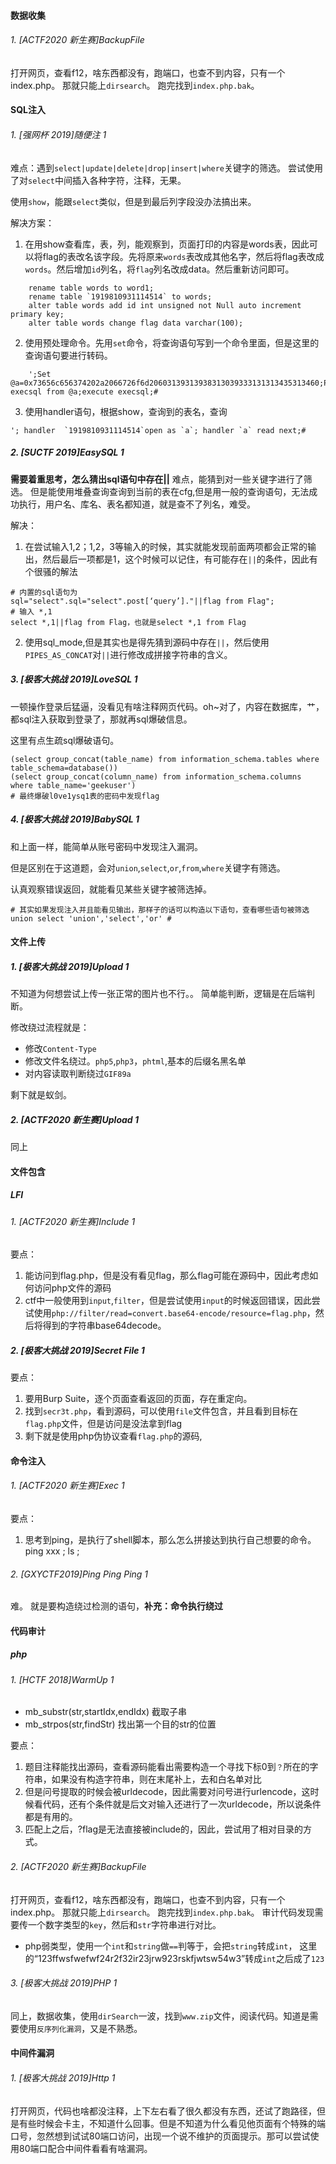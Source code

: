 #### 数据收集

###### 1. [ACTF2020 新生赛]BackupFile

打开网页，查看f12，啥东西都没有，跑端口，也查不到内容，只有一个index.php。
那就只能上`dirsearch`。
跑完找到`index.php.bak`。

#### SQL注入

###### 1. [强网杯 2019]随便注 1

难点：遇到`select|update|delete|drop|insert|where`关键字的筛选。
尝试使用了对`select`中间插入各种字符，注释，无果。

使用`show`，能跟`select`类似，但是到最后列字段没办法搞出来。

解决方案：
1. 在用show查看库，表，列，能观察到，页面打印的内容是words表，因此可以将flag的表改名该字段。先将原来`words`表改成其他名字，然后将flag表改成`words`。然后增加`id`列名，将`flag`列名改成data。然后重新访问即可。
```
    rename table words to word1;
    rename table `1919810931114514` to words;
    alter table words add id int unsigned not Null auto increment primary key;
    alter table words change flag data varchar(100);
```
2. 使用预处理命令。先用`set`命令，将查询语句写到一个命令里面，但是这里的查询语句要进行转码。
```
    ';Set @a=0x73656c656374202a2066726f6d20603139313938313039333131313435313460;Prepare execsql from @a;execute execsql;#
```
3. 使用handler语句，根据show，查询到的表名，查询
```
'; handler  `1919810931114514`open as `a`; handler `a` read next;#
```


##### 2. [SUCTF 2019]EasySQL 1
**需要着重思考，怎么猜出sql语句中存在||**
难点，能猜到对一些关键字进行了筛选。
但是能使用堆叠查询查询到当前的表在cfg,但是用一般的查询语句，无法成功执行，用户名、库名、表名都知道，就是查不了列名，难受。

解决：
1. 在尝试输入1,2；1,2，3等输入的时候，其实就能发现前面两项都会正常的输出，然后最后一项都是1，这个时候可以记住，有可能存在`||`的条件，因此有个很骚的解法
```
# 内置的sql语句为
sql="select".sql="select".post[‘query’]."||flag from Flag";
# 输入 *,1
select *,1||flag from Flag，也就是select *,1 from Flag
```

2. 使用sql_mode,但是其实也是得先猜到源码中存在`||`，然后使用`PIPES_AS_CONCAT`对`||`进行修改成拼接字符串的含义。


##### 3. [极客大挑战 2019]LoveSQL 1

一顿操作登录后猛逼，没看见有啥注释网页代码。oh~对了，内容在数据库，艹，都sql注入获取到登录了，那就再sql爆破信息。

这里有点生疏sql爆破语句。

```
(select group_concat(table_name) from information_schema.tables where table_schema=database())
(select group_concat(column_name) from information_schema.columns where table_name='geekuser')
# 最终爆破l0ve1ysq1表的密码中发现flag
```


##### 4. [极客大挑战 2019]BabySQL 1

和上面一样，能简单从账号密码中发现注入漏洞。

但是区别在于这道题，会对`union`,`select`,`or`,`from`,`where`关键字有筛选。

认真观察错误返回，就能看见某些关键字被筛选掉。

```
# 其实如果发现注入并且能看见输出，那样子的话可以构造以下语句，查看哪些语句被筛选
union select 'union','select','or' #
```


#### 文件上传

##### 1. [极客大挑战 2019]Upload 1

不知道为何想尝试上传一张正常的图片也不行。。
简单能判断，逻辑是在后端判断。

修改绕过流程就是：
- 修改`Content-Type`
- 修改文件名绕过。`php5`,`php3`，`phtml`,基本的后缀名黑名单
- 对内容读取判断绕过`GIF89a`

剩下就是蚁剑。

##### 2. [ACTF2020 新生赛]Upload 1

同上

#### 文件包含

##### LFI

###### 1. [ACTF2020 新生赛]Include 1

要点：
1. 能访问到flag.php，但是没有看见flag，那么flag可能在源码中，因此考虑如何访问php文件的源码
2. ctf中一般使用到`input`,`filter`，但是尝试使用`input`的时候返回错误，因此尝试使用`php://filter/read=convert.base64-encode/resource=flag.php`，然后将得到的字符串base64decode。


##### 2. [极客大挑战 2019]Secret File 1

要点：
1. 要用Burp Suite，逐个页面查看返回的页面，存在重定向。
2. 找到`secr3t.php`，看到源码，可以使用`file`文件包含，并且看到目标在`flag.php`文件，但是访问是没法拿到flag
3. 剩下就是使用php伪协议查看`flag.php`的源码,



#### 命令注入


###### 1. [ACTF2020 新生赛]Exec 1

要点：
1. 思考到ping，是执行了shell脚本，那么怎么拼接达到执行自己想要的命令。ping xxx ; ls ;


###### 2. [GXYCTF2019]Ping Ping Ping 1

难。
就是要构造绕过检测的语句，**补充：命令执行绕过**


#### 代码审计


##### php

###### 1. [HCTF 2018]WarmUp 1

- mb_substr(str,startIdx,endIdx) 截取子串
- mb_strpos(str,findStr) 找出第一个目的str的位置

要点：
1. 题目注释能找出源码，查看源码能看出需要构造一个寻找下标0到`？`所在的字符串，如果没有构造字符串，则在末尾补上，去和白名单对比
2. 但是问号提取的时候会被urldecode，因此需要对问号进行urlencode，这时候看代码，还有个条件就是后文对输入还进行了一次urldecode，所以说条件都是有用的。
3. 匹配上之后，?flag是无法直接被include的，因此，尝试用了相对目录的方式。



###### 2. [ACTF2020 新生赛]BackupFile

打开网页，查看f12，啥东西都没有，跑端口，也查不到内容，只有一个index.php。
那就只能上`dirsearch`。
跑完找到`index.php.bak`。
审计代码发现需要传一个数字类型的`key`，然后和`str`字符串进行对比。

- php弱类型，使用一个`int`和`string`做`==`判等于，会把`string`转成`int`，
这里的“123ffwsfwefwf24r2f32ir23jrw923rskfjwtsw54w3”转成`int`之后成了`123`


###### 3. [极客大挑战 2019]PHP 1

同上，数据收集，使用`dirSearch`一波，找到`www.zip`文件，阅读代码。知道是需要使用`反序列化漏洞`，又是不熟悉。



#### 中间件漏洞

###### 1. [极客大挑战 2019]Http 1

打开网页，代码也啥都没注释，上下左右看了很久都没有东西，还试了跑路径，但是有些时候会卡主，不知道什么回事。但是不知道为什么看见他页面有个特殊的端口号，忽然想到试试80端口访问，出现一个说不维护的页面提示。那可以尝试使用80端口配合中间件看看有啥漏洞。
